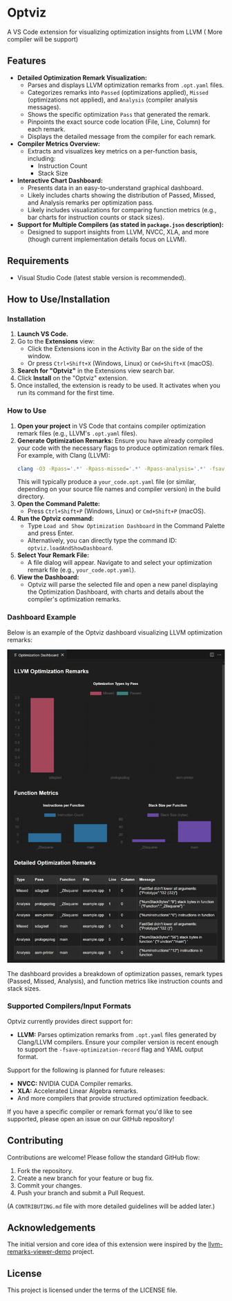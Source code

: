 # Optviz

A VS Code extension for visualizing optimization insights from LLVM ( More compiler will be support)

## Features

*   **Detailed Optimization Remark Visualization:**
    *   Parses and displays LLVM optimization remarks from `.opt.yaml` files.
    *   Categorizes remarks into `Passed` (optimizations applied), `Missed` (optimizations not applied), and `Analysis` (compiler analysis messages).
    *   Shows the specific optimization `Pass` that generated the remark.
    *   Pinpoints the exact source code location (File, Line, Column) for each remark.
    *   Displays the detailed message from the compiler for each remark.
*   **Compiler Metrics Overview:**
    *   Extracts and visualizes key metrics on a per-function basis, including:
        *   Instruction Count
        *   Stack Size
*   **Interactive Chart Dashboard:**
    *   Presents data in an easy-to-understand graphical dashboard.
    *   Likely includes charts showing the distribution of Passed, Missed, and Analysis remarks per optimization pass.
    *   Likely includes visualizations for comparing function metrics (e.g., bar charts for instruction counts or stack sizes).
*   **Support for Multiple Compilers (as stated in `package.json` description):**
    *   Designed to support insights from LLVM, NVCC, XLA, and more (though current implementation details focus on LLVM).

## Requirements

*   Visual Studio Code (latest stable version is recommended).

## How to Use/Installation

### Installation

1.  **Launch VS Code.**
2.  Go to the **Extensions** view:
    *   Click the Extensions icon in the Activity Bar on the side of the window.
    *   Or press `Ctrl+Shift+X` (Windows, Linux) or `Cmd+Shift+X` (macOS).
3.  **Search for "Optviz"** in the Extensions view search bar.
4.  Click **Install** on the "Optviz" extension.
5.  Once installed, the extension is ready to be used. It activates when you run its command for the first time.

### How to Use

1.  **Open your project** in VS Code that contains compiler optimization remark files (e.g., LLVM's `.opt.yaml` files).
2.  **Generate Optimization Remarks:** Ensure you have already compiled your code with the necessary flags to produce optimization remark files. For example, with Clang (LLVM):
    ```bash
    clang -O3 -Rpass='.*' -Rpass-missed='.*' -Rpass-analysis='.*' -fsave-optimization-record yourcode.cpp -o yourcode.exe
    ```
    This will typically produce a `your_code.opt.yaml` file (or similar, depending on your source file names and compiler version) in the build directory.
3.  **Open the Command Palette:**
    *   Press `Ctrl+Shift+P` (Windows, Linux) or `Cmd+Shift+P` (macOS).
4.  **Run the Optviz command:**
    *   Type `Load and Show Optimization Dashboard` in the Command Palette and press Enter.
    *   Alternatively, you can directly type the command ID: `optviz.loadAndShowDashboard`.
5.  **Select Your Remark File:**
    *   A file dialog will appear. Navigate to and select your optimization remark file (e.g., `your_code.opt.yaml`).
6.  **View the Dashboard:**
    *   Optviz will parse the selected file and open a new panel displaying the Optimization Dashboard, with charts and details about the compiler's optimization remarks.

### Dashboard Example

Below is an example of the Optviz dashboard visualizing LLVM optimization remarks:

![Optviz Dashboard Demo](demo/demo.png)

The dashboard provides a breakdown of optimization passes, remark types (Passed, Missed, Analysis), and function metrics like instruction counts and stack sizes.

### Supported Compilers/Input Formats

Optviz currently provides direct support for:

*   **LLVM:** Parses optimization remarks from `.opt.yaml` files generated by Clang/LLVM compilers. Ensure your compiler version is recent enough to support the `-fsave-optimization-record` flag and YAML output format.

Support for the following is planned for future releases:

*   **NVCC:** NVIDIA CUDA Compiler remarks.
*   **XLA:** Accelerated Linear Algebra remarks.
*   And more compilers that provide structured optimization feedback.

If you have a specific compiler or remark format you'd like to see supported, please open an issue on our GitHub repository!

## Contributing

Contributions are welcome! Please follow the standard GitHub flow:
1.  Fork the repository.
2.  Create a new branch for your feature or bug fix.
3.  Commit your changes.
4.  Push your branch and submit a Pull Request.

(A `CONTRIBUTING.md` file with more detailed guidelines will be added later.)

## Acknowledgements

The initial version and core idea of this extension were inspired by the [llvm-remarks-viewer-demo](https://github.com/leyli16/llvm-remarks-viewer-demo) project.

## License

This project is licensed under the terms of the LICENSE file.
